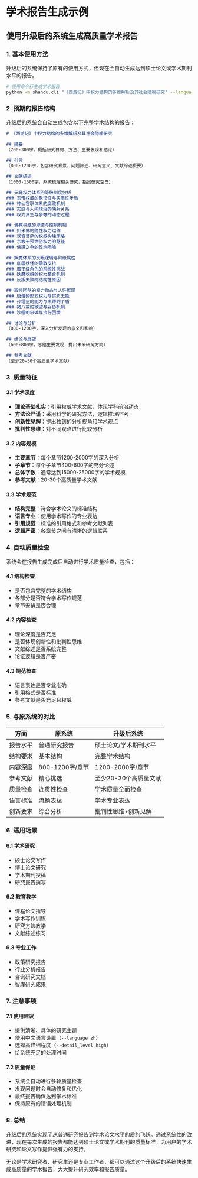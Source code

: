 # 学术报告生成示例

## 使用升级后的系统生成高质量学术报告

### 1. 基本使用方法

升级后的系统保持了原有的使用方式，但现在会自动生成达到硕士论文或学术期刊水平的报告。

```bash
# 使用命令行生成学术报告
python -m shandu.cli "《西游记》中权力结构的多维解析及其社会隐喻研究" --language zh --detail_level high
```

### 2. 预期的报告结构

升级后的系统会自动生成包含以下完整学术结构的报告：

```markdown
# 《西游记》中权力结构的多维解析及其社会隐喻研究

## 摘要
（200-300字，概括研究目的、方法、主要发现和结论）

## 引言
（800-1200字，包含研究背景、问题陈述、研究意义、文献综述概要）

## 文献综述
（1000-1500字，系统梳理相关研究，指出研究空白）

## 天庭权力体系的等级制度分析
### 玉帝权威的象征性与实质性矛盾
### 神仙官职体系的腐败机制
### 天庭与人间政治的映射关系
### 权力真空与争夺的动态过程

## 佛教权威的渗透与控制机制
### 如来佛的隐性权力运作
### 观音菩萨的权威构建策略
### 宗教干预世俗权力的路径
### 佛道之争的政治隐喻

## 妖魔体系的反叛逻辑与阶级属性
### 底层妖怪的零散反抗
### 魔王级角色的系统性挑战
### 妖魔收编的权力整合机制
### 反叛失败的结构性原因

## 取经团队的权力动态与人性展现
### 唐僧的形式权力与实质无能
### 孙悟空的能力与束缚的矛盾
### 猪八戒的欲望与妥协机制
### 沙僧的忠诚与执行困境

## 讨论与分析
（800-1200字，深入分析发现的意义和影响）

## 结论与展望
（600-800字，总结主要发现，提出未来研究方向）

## 参考文献
（至少20-30个高质量学术文献）
```

### 3. 质量特征

#### 3.1 学术深度
- **理论基础扎实**：引用权威学术文献，体现学科前沿动态
- **方法论严谨**：采用科学的研究方法，逻辑推理严密
- **创新性见解**：提出独到的分析视角和学术观点
- **批判性思维**：对不同观点进行比较分析

#### 3.2 内容规模
- **主要章节**：每个章节1200-2000字的深入分析
- **子章节**：每个子章节400-600字的充分论述
- **总体字数**：通常达到15000-25000字的学术规模
- **参考文献**：20-30个高质量学术文献

#### 3.3 学术规范
- **结构完整**：符合学术论文的标准结构
- **语言专业**：使用学术写作的专业表达
- **引用规范**：标准的引用格式和参考文献列表
- **逻辑严密**：各章节之间有清晰的逻辑联系

### 4. 自动质量检查

系统会在报告生成完成后自动进行学术质量检查，包括：

#### 4.1 结构检查
- 是否包含完整的学术结构
- 各部分是否符合学术写作规范
- 章节安排是否合理

#### 4.2 内容检查
- 理论深度是否充足
- 是否体现创新性和批判性思维
- 文献综述是否系统完整
- 论证逻辑是否严密

#### 4.3 规范检查
- 语言表达是否专业准确
- 引用格式是否标准
- 参考文献是否充足且权威

### 5. 与原系统的对比

| 方面 | 原系统 | 升级后系统 |
|------|--------|------------|
| 报告水平 | 普通研究报告 | 硕士论文/学术期刊水平 |
| 结构要求 | 基本结构 | 完整学术结构 |
| 内容深度 | 800-1200字/章节 | 1200-2000字/章节 |
| 参考文献 | 精心挑选 | 至少20-30个高质量文献 |
| 质量检查 | 连贯性检查 | 学术质量全面检查 |
| 语言标准 | 流畅表达 | 学术专业表达 |
| 创新要求 | 综合分析 | 批判性思维+创新见解 |

### 6. 适用场景

#### 6.1 学术研究
- 硕士论文写作
- 博士论文研究
- 学术期刊投稿
- 研究报告撰写

#### 6.2 教育教学
- 课程论文指导
- 学术写作训练
- 研究方法教学
- 文献综述练习

#### 6.3 专业工作
- 政策研究报告
- 行业分析报告
- 咨询研究文档
- 智库研究成果

### 7. 注意事项

#### 7.1 使用建议
- 提供清晰、具体的研究主题
- 使用中文语言设置（`--language zh`）
- 选择高详细程度（`--detail_level high`）
- 给系统充足的处理时间

#### 7.2 质量保证
- 系统会自动进行多轮质量检查
- 发现问题时会自动修复和优化
- 最终报告确保达到学术标准
- 保持原有的错误处理机制

### 8. 总结

升级后的系统实现了从普通研究报告到学术论文水平的质的飞跃。通过系统性的改进，现在每次生成的报告都能达到硕士论文或学术期刊的质量标准，为用户的学术研究和论文写作提供强有力的支持。

无论是学术研究者、研究生还是专业工作者，都可以通过这个升级后的系统快速生成高质量的学术报告，大大提升研究效率和报告质量。
